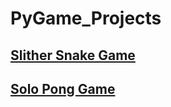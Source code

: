 # PyGame_Projects
## [Slither Snake Game](https://github.com/itsDV7/PyGame_Projects/blob/main/SlitherGame.py)
## [Solo Pong Game](https://github.com/itsDV7/PyGame_Projects/blob/main/PongGame.py)
